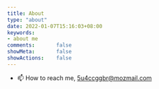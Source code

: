 ```yaml
---
title: About
type: "about"
date: 2022-01-07T15:16:03+08:00
keywords:
- about me
comments:       false
showMeta:       false
showActions:    false
---
```

- 📫 How to reach me, 5u4ccggbr@mozmail.com
